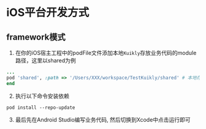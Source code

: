 # iOS平台开发方式

## framework模式

1. 在你的iOS宿主工程中的podFile文件添加本地``Kuikly``存放业务代码的module路径，这里以shared为例

```ruby
...
pod 'shared', :path => '/Users/XXX/workspace/TestKuikly/shared' # 本地存放Kuikly业务代码工程路径
end
```

2. 执行以下命令安装依赖

```shell
pod install --repo-update
```

3. 最后先在Android Studio编写业务代码, 然后切换到Xcode中点击运行即可
